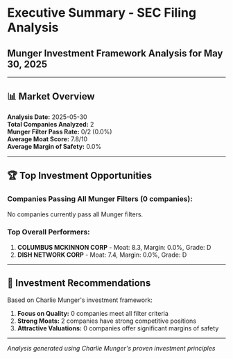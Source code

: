 # Executive Summary - SEC Filing Analysis
## Munger Investment Framework Analysis for May 30, 2025

---

## 📊 **Market Overview**

**Analysis Date:** 2025-05-30  
**Total Companies Analyzed:** 2  
**Munger Filter Pass Rate:** 0/2 (0.0%)  
**Average Moat Score:** 7.8/10  
**Average Margin of Safety:** 0.0%

---

## 🏆 **Top Investment Opportunities**

### Companies Passing All Munger Filters (0 companies):
No companies currently pass all Munger filters.

### Top Overall Performers:
1. **COLUMBUS MCKINNON CORP** - Moat: 8.3, Margin: 0.0%, Grade: D
2. **DISH NETWORK CORP** - Moat: 7.4, Margin: 0.0%, Grade: D

---

## 🎯 **Investment Recommendations**

Based on Charlie Munger's investment framework:

1. **Focus on Quality:** 0 companies meet all filter criteria
2. **Strong Moats:** 2 companies have strong competitive positions
3. **Attractive Valuations:** 0 companies offer significant margins of safety

---

*Analysis generated using Charlie Munger's proven investment principles*

